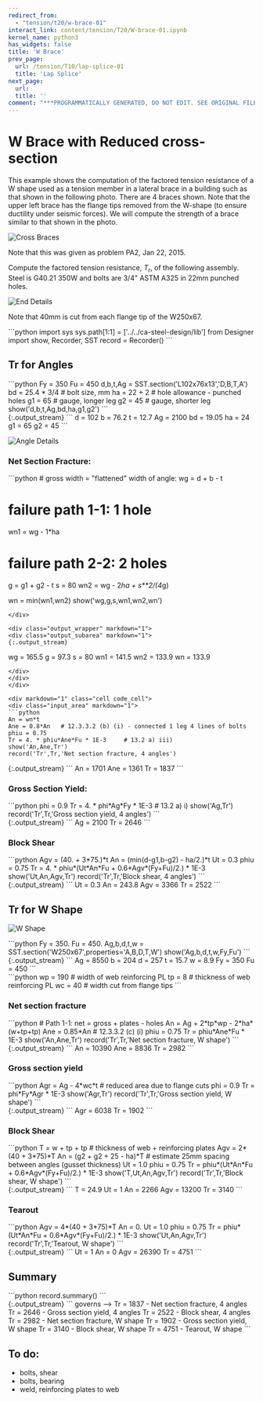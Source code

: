 ```yaml
---
redirect_from:
  - "tension/t20/w-brace-01"
interact_link: content/tension/T20/W-brace-01.ipynb
kernel_name: python3
has_widgets: false
title: 'W Brace'
prev_page:
  url: /tension/T10/lap-splice-01
  title: 'Lap Splice'
next_page:
  url: 
  title: ''
comment: "***PROGRAMMATICALLY GENERATED, DO NOT EDIT. SEE ORIGINAL FILES IN /content***"
---
```


# W Brace with Reduced cross-section

This example shows the computation of the factored tension resistance of a W shape used as a tension
member in a lateral brace in a building such as that shown in the following photo.  There are 4 braces
shown.  Note that the upper left brace has the flange tips removed from the W-shape (to ensure 
ductility under seismic forces).  We will compute the strength of a brace similar to that shown
in the photo.

![Cross Braces](images/_DSC6443-small.jpg)

Note that this was given as problem PA2, Jan 22, 2015.

Compute the factored tension resistance, $T_r$, of the following assembly.  Steel is G40.21 350W and bolts
are 3/4" ASTM A325 in 22mm punched holes.

![End Details](images/brace1.svg)

Note that 40mm is cut from each flange tip of the W250x67.

<div markdown="1" class="cell code_cell">
<div class="input_area" markdown="1">
```python
import sys
sys.path[1:1] = ['../../ca-steel-design/lib']
from Designer import show, Recorder, SST
record = Recorder()
```
</div>

</div>

## Tr for Angles

<div markdown="1" class="cell code_cell">
<div class="input_area" markdown="1">
```python
Fy = 350
Fu = 450
d,b,t,Ag = SST.section('L102x76x13','D,B,T,A')
bd = 25.4 * 3/4   # bolt size, mm
ha = 22 + 2  # hole allowance  - punched holes
g1 = 65      # gauge, longer leg
g2 = 45      # gauge, shorter leg
show('d,b,t,Ag,bd,ha,g1,g2')
```
</div>

<div class="output_wrapper" markdown="1">
<div class="output_subarea" markdown="1">
{:.output_stream}
```
d  = 102
b  = 76.2
t  = 12.7
Ag = 2100
bd = 19.05
ha = 24
g1 = 65
g2 = 45
```
</div>
</div>
</div>

![Angle Details](images/angle.svg)

### Net Section Fracture:

<div markdown="1" class="cell code_cell">
<div class="input_area" markdown="1">
```python
# gross width = "flattened" width of angle:
wg = d + b - t

# failure path 1-1: 1 hole
wn1 = wg - 1*ha

# failure path 2-2: 2 holes
g = g1 + g2 - t
s = 80
wn2 = wg - 2*ha + s**2/(4*g)

wn = min(wn1,wn2)
show('wg,g,s,wn1,wn2,wn')
```
</div>

<div class="output_wrapper" markdown="1">
<div class="output_subarea" markdown="1">
{:.output_stream}
```
wg  = 165.5
g   = 97.3
s   = 80
wn1 = 141.5
wn2 = 133.9
wn  = 133.9
```
</div>
</div>
</div>

<div markdown="1" class="cell code_cell">
<div class="input_area" markdown="1">
```python
An = wn*t
Ane = 0.8*An   # 12.3.3.2 (b) (i) - connected 1 leg 4 lines of bolts
phiu = 0.75
Tr = 4. * phiu*Ane*Fu * 1E-3     # 13.2 a) iii)
show('An,Ane,Tr')
record('Tr',Tr,'Net section fracture, 4 angles')
```
</div>

<div class="output_wrapper" markdown="1">
<div class="output_subarea" markdown="1">
{:.output_stream}
```
An  = 1701
Ane = 1361
Tr  = 1837
```
</div>
</div>
</div>

### Gross Section Yield:

<div markdown="1" class="cell code_cell">
<div class="input_area" markdown="1">
```python
phi = 0.9
Tr = 4. * phi*Ag*Fy * 1E-3    # 13.2 a) i)
show('Ag,Tr')
record('Tr',Tr,'Gross section yield, 4 angles')
```
</div>

<div class="output_wrapper" markdown="1">
<div class="output_subarea" markdown="1">
{:.output_stream}
```
Ag = 2100
Tr = 2646
```
</div>
</div>
</div>

### Block Shear

<div markdown="1" class="cell code_cell">
<div class="input_area" markdown="1">
```python
Agv = (40. + 3*75.)*t
An = (min(d-g1,b-g2) - ha/2.)*t
Ut = 0.3
phiu = 0.75
Tr = 4. * phiu*(Ut*An*Fu + 0.6*Agv*(Fy+Fu)/2.) * 1E-3
show('Ut,An,Agv,Tr')
record('Tr',Tr,'Block shear, 4 angles')
```
</div>

<div class="output_wrapper" markdown="1">
<div class="output_subarea" markdown="1">
{:.output_stream}
```
Ut  = 0.3
An  = 243.8
Agv = 3366
Tr  = 2522
```
</div>
</div>
</div>

## Tr for W Shape

![W Shape](images/w.svg)

<div markdown="1" class="cell code_cell">
<div class="input_area" markdown="1">
```python
Fy = 350.
Fu = 450.
Ag,b,d,t,w = SST.section('W250x67',properties='A,B,D,T,W')
show('Ag,b,d,t,w,Fy,Fu')
```
</div>

<div class="output_wrapper" markdown="1">
<div class="output_subarea" markdown="1">
{:.output_stream}
```
Ag = 8550
b  = 204
d  = 257
t  = 15.7
w  = 8.9
Fy = 350
Fu = 450
```
</div>
</div>
</div>

<div markdown="1" class="cell code_cell">
<div class="input_area" markdown="1">
```python
wp = 190   # width of web reinforcing PL
tp = 8     # thickness of web reinforcing PL
wc = 40    # width cut from flange tips
```
</div>

</div>

### Net section fracture

<div markdown="1" class="cell code_cell">
<div class="input_area" markdown="1">
```python
# Path 1-1: net = gross  +  plates  -  holes
An = Ag  +  2*tp*wp   -  2*ha*(w+tp+tp)
Ane = 0.85*An    # 12.3.3.2 (c) (i)
phiu = 0.75
Tr = phiu*Ane*Fu * 1E-3
show('An,Ane,Tr')
record('Tr',Tr,'Net section fracture, W shape')
```
</div>

<div class="output_wrapper" markdown="1">
<div class="output_subarea" markdown="1">
{:.output_stream}
```
An  = 10390
Ane = 8836
Tr  = 2982
```
</div>
</div>
</div>

### Gross section yield

<div markdown="1" class="cell code_cell">
<div class="input_area" markdown="1">
```python
Agr = Ag - 4*wc*t   # reduced area due to flange cuts
phi = 0.9
Tr = phi*Fy*Agr * 1E-3
show('Agr,Tr')
record('Tr',Tr,'Gross section yield, W shape')
```
</div>

<div class="output_wrapper" markdown="1">
<div class="output_subarea" markdown="1">
{:.output_stream}
```
Agr = 6038
Tr  = 1902
```
</div>
</div>
</div>

### Block Shear

<div markdown="1" class="cell code_cell">
<div class="input_area" markdown="1">
```python
T = w + tp + tp          # thickness of web + reinforcing plates
Agv = 2*(40 + 3*75)*T
An = (g2 + g2 + 25 - ha)*T   # estimate 25mm spacing between angles (gusset thickness)
Ut = 1.0
phiu = 0.75
Tr = phiu*(Ut*An*Fu + 0.6*Agv*(Fy+Fu)/2.) * 1E-3
show('T,Ut,An,Agv,Tr')
record('Tr',Tr,'Block shear, W shape')
```
</div>

<div class="output_wrapper" markdown="1">
<div class="output_subarea" markdown="1">
{:.output_stream}
```
T   = 24.9
Ut  = 1
An  = 2266
Agv = 13200
Tr  = 3140
```
</div>
</div>
</div>

### Tearout

<div markdown="1" class="cell code_cell">
<div class="input_area" markdown="1">
```python
Agv = 4*(40 + 3*75)*T
An = 0.
Ut = 1.0
phiu = 0.75
Tr = phiu*(Ut*An*Fu + 0.6*Agv*(Fy+Fu)/2.) * 1E-3
show('Ut,An,Agv,Tr')
record('Tr',Tr,'Tearout, W shape')
```
</div>

<div class="output_wrapper" markdown="1">
<div class="output_subarea" markdown="1">
{:.output_stream}
```
Ut  = 1
An  = 0
Agv = 26390
Tr  = 4751
```
</div>
</div>
</div>

## Summary

<div markdown="1" class="cell code_cell">
<div class="input_area" markdown="1">
```python
record.summary()
```
</div>

<div class="output_wrapper" markdown="1">
<div class="output_subarea" markdown="1">
{:.output_stream}
```
governs --> Tr = 1837    - Net section fracture, 4 angles
            Tr = 2646    - Gross section yield, 4 angles 
            Tr = 2522    - Block shear, 4 angles         
            Tr = 2982    - Net section fracture, W shape 
            Tr = 1902    - Gross section yield, W shape  
            Tr = 3140    - Block shear, W shape          
            Tr = 4751    - Tearout, W shape              
```
</div>
</div>
</div>

## To do:

- bolts, shear
- bolts, bearing
- weld, reinforcing plates to web
